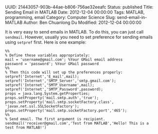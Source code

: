 UUID: 21443057-903b-44ae-b806-756ae32eeafc
Status: published
Title: Sending Email in MATLAB
Date: 2012-12-04 00:00:00
Tags: MATLAB, programming, email
Category: Computer Science
Slug: send-email-in-MATLAB
Author: Ben Chuanlong Du
Modified: 2012-12-04 00:00:00


It is very easy to send emails in MATLAB. 
To do this, you can just call `sendmail`. 
However, 
usually you need to set preference for sending emails using `setpref` first. 
Here is one example:

    %%
    % Define these variables appropriately:
    mail = 'username@gmail.com'; %Your GMail email address
    password = 'password'; %Your GMail password
    %%
    % Then this code will set up the preferences properly:
    setpref('Internet','E_mail',mail);
    setpref('Internet','SMTP_Server','smtp.gmail.com');
    setpref('Internet','SMTP_Username',mail);
    setpref('Internet','SMTP_Password',password);
    props = java.lang.System.getProperties;
    props.setProperty('mail.smtp.auth','true');
    props.setProperty('mail.smtp.socketFactory.class', 'javax.net.ssl.SSLSocketFactory');
    props.setProperty('mail.smtp.socketFactory.port','465');
    %%
    % Send email. The first argument is recipient.
    sendmail('receiver@gmail.com','Test from MATLAB','Hello! This is a test from MATLAB!')
            
